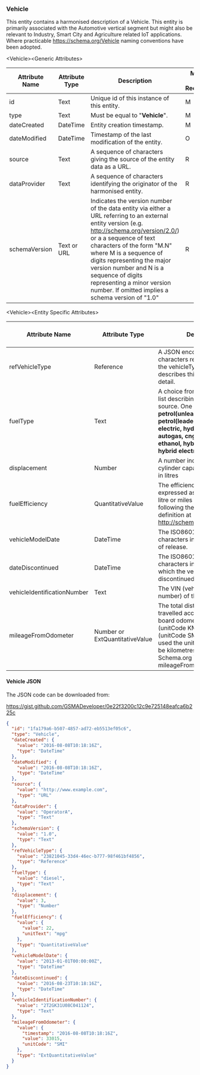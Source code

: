 ### Vehicle

This entity contains a harmonised description of a Vehicle. This entity is
primarily associated with the Automotive vertical segment but might also be
relevant to Industry, Smart City and Agriculture related IoT applications. Where
practicable <https://schema.org/Vehicle> naming conventions have been adopted.

&lt;Vehicle&gt;&lt;Generic Attributes&gt;

| Attribute Name | Attribute Type | Description                                                                                                                                                                                                                                                                                                                                                                               | Mandatory/ Optional/ Recommended | May be Null |
|----------------|----------------|-------------------------------------------------------------------------------------------------------------------------------------------------------------------------------------------------------------------------------------------------------------------------------------------------------------------------------------------------------------------------------------------|----------------------------------|-------------|
| id             | Text           | Unique id of this instance of this entity.                                                                                                                                                                                                                                                                                                                                                | M                                | N           |
| type           | Text           | Must be equal to "**Vehicle**".                                                                                                                                                                                                                                                                                                                                                           | M                                | N           |
| dateCreated    | DateTime       | Entity creation timestamp.                                                                                                                                                                                                                                                                                                                                                                | M                                | N           |
| dateModified   | DateTime       | Timestamp of the last modification of the entity.                                                                                                                                                                                                                                                                                                                                         | O                                | Y           |
| source         | Text           | A sequence of characters giving the source of the entity data as a URL.                                                                                                                                                                                                                                                                                                                   | R                                | Y           |
| dataProvider   | Text           | A sequence of characters identifying the originator of the harmonised entity.                                                                                                                                                                                                                                                                                                             | R                                | Y           |
| schemaVersion  | Text or URL    | Indicates the version number of the data entity via either a URL referring to an external entity version (e.g. http://schema.org/version/2.0/) or a a sequence of text characters of the form "M.N" where M is a sequence of digits representing the major version number and N is a sequence of digits representing a minor version number. If omitted implies a schema version of "1.0" | R                                | Y           |

&lt;Vehicle&gt;&lt;Entity Specific Attributes&gt;

| Attribute Name              | Attribute Type                 | Description                                                                                                                                                                                                                                           | Mandatory/ Optional/ Recommended | May be Null |
|-----------------------------|--------------------------------|-------------------------------------------------------------------------------------------------------------------------------------------------------------------------------------------------------------------------------------------------------|----------------------------------|-------------|
| refVehicleType              | Reference                      | A JSON encoded sequence of characters referencing the Id of the vehicleType entity which describes this vehicle in more detail.                                                                                                                       | M                                | N           |
| fuelType                    | Text                           | A choice from an enumerated list describing the power source. One of: **gasoline, petrol(unleaded), petrol(leaded), petrol, diesel, electric, hydrogen, lpg autogas, cng, biodiesel, ethanol, hybrid electric/petrol, hybrid electric/diesel, other** | O                                | Y           |
| displacement                | Number                         | A number indicating the cylinder capacity of the engine in litres                                                                                                                                                                                     | O                                | Y           |
| fuelEfficiency              | QuantitativeValue              | The efficiency of the vehicle expressed as kilometres per litre or miles per gallon following the Schema.org definition at http://schema.org/fuelEfficiency                                                                                           | O                                | Y           |
| vehicleModelDate            | DateTime                       | The ISO8601 sequence of characters indicating the year of release.                                                                                                                                                                                    | O                                | Y           |
| dateDiscontinued            | DateTime                       | The ISO8601 sequence of characters indicating the year which the vehicle was discontinued.                                                                                                                                                            | O                                | Y           |
| vehicleIdentificationNumber | Text                           | The VIN (vehicle identification number) of the vehicle.                                                                                                                                                                                               | O                                | Y           |
| mileageFromOdometer         | Number or ExtQuantitativeValue | The total distance the car has travelled according to the on-board odometer in kilometres (unitCode KMT) or miles (unitCode SMI). If Number is used the units are assumed to be kilometres. references Schema.org Vehicle/ mileageFromOdometer.       | O                                | Y           |

#### Vehicle JSON

The JSON code can be downloaded from:

https://gist.github.com/GSMADeveloper/0e22f3200c12c9e725148eafca6b225c
```json
{
  "id": "1fa179a6-b507-4857-ad72-eb5513ef05c6",
  "type": "Vehicle",
  "dateCreated": {
    "value": "2016-08-08T10:18:16Z",
    "type": "DateTime"
  },
  "dateModified": {
    "value": "2016-08-08T10:18:16Z",
    "type": "DateTime"
  },
  "source": {
    "value": "http://www.example.com",
    "type": "URL"
  },
  "dataProvider": {
    "value": "OperatorA",
    "type": "Text"
  },
  "schemaVersion": {
    "value": "1.0",
    "type": "Text"
  },
  "refVehicleType": {
    "value": "23821045-33d4-46ec-b777-98f461bf4856",
    "type": "Reference"
  },
  "fuelType": {
    "value": "diesel",
    "type": "Text"
  },
  "displacement": {
    "value": 3,
    "type": "Number"
  },
  "fuelEfficiency": {
    "value": {
      "value": 22,
      "unitText": "mpg"
    },
    "type": "QuantitativeValue"
  },
  "vehicleModelDate": {
    "value": "2013-01-01T00:00:00Z",
    "type": "DateTime"
  },
  "dateDiscontinued": {
    "value": "2016-08-23T10:18:16Z",
    "type": "DateTime"
  },
  "vehicleIdentificationNumber": {
    "value": "2T2GK31U08C041124",
    "type": "Text"
  },
  "mileageFromOdometer": {
    "value": {
      "timestamp": "2016-08-08T10:18:16Z",
      "value": 33015,
      "unitCode": "SMI"
    },
    "type": "ExtQuantitativeValue"
  }
}

```
